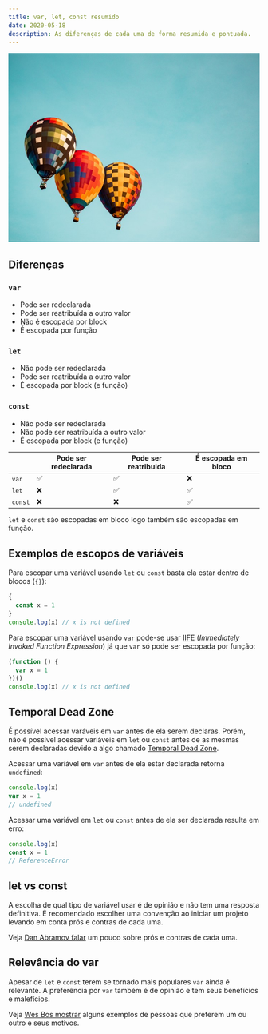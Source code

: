 ```yaml
---
title: var, let, const resumido
date: 2020-05-18
description: As diferenças de cada uma de forma resumida e pontuada.
---
```


![Three balloons](./3-balloons.jpg)

## Diferenças

### `var`

- Pode ser redeclarada
- Pode ser reatribuída a outro valor
- Não é escopada por block
- É escopada por função

### `let`

- Não pode ser redeclarada
- Pode ser reatribuída a outro valor
- É escopada por block (e função)

### `const`

- Não pode ser redeclarada
- Não pode ser reatribuída a outro valor
- É escopada por block (e função)

|         | Pode ser redeclarada | Pode ser reatribuida | É escopada em bloco |
| ------- | -------------------- | -------------------- | ------------------- |
| `var`   | ✅                   | ✅                   | ❌                  |
| `let`   | ❌                   | ✅                   | ✅                  |
| `const` | ❌                   | ❌                   | ✅                  |

`let` e `const` são escopadas em bloco logo também são escopadas em função.

## Exemplos de escopos de variáveis

Para escopar uma variável usando `let` ou `const` basta ela estar dentro de blocos (`{}`):

```js
{
  const x = 1
}
console.log(x) // x is not defined
```

Para escopar uma variável usando `var` pode-se usar [IIFE](http://benalman.com/news/2010/11/immediately-invoked-function-expression/) (_Immediately Invoked Function Expression_) já que `var` só pode ser escopada por função:

```js
(function () {
  var x = 1
})()
console.log(x) // x is not defined
```

## Temporal Dead Zone

É possível acessar varáveis em `var` antes de ela serem declaras. Porém, não é possível acessar variáveis em `let` ou `const` antes de as mesmas serem declaradas devido a algo chamado [Temporal Dead Zone](https://wesbos.com/temporal-dead-zone).

Acessar uma variável em `var` antes de ela estar declarada retorna `undefined`:

```js
console.log(x)
var x = 1
// undefined
```

Acessar uma variável em `let` ou `const` antes de ela ser declarada resulta em erro:

```js
console.log(x)
const x = 1
// ReferenceError
```

## let vs const

A escolha de qual tipo de variável usar é de opinião e não tem uma resposta definitiva. É recomendado escolher uma convenção ao iniciar um projeto levando em conta prós e contras de cada uma.

Veja [Dan Abramov falar](https://overreacted.io/on-let-vs-const/) um pouco sobre prós e contras de cada uma.

## Relevância do var

Apesar de `let` e `const` terem se tornado mais populares `var` ainda é relevante. A preferência por `var` também é de opinião e tem seus benefícios e malefícios.

Veja [Wes Bos mostrar](https://wesbos.com/is-var-dead) alguns exemplos de pessoas que preferem um ou outro e seus motivos.
